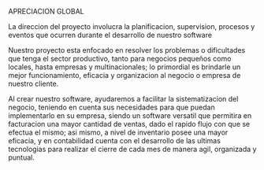 APRECIACION GLOBAL

La direccion del proyecto involucra la planificacion, supervision, procesos y eventos que ocurren durante el desarrollo de nuestro software

Nuestro proyecto esta enfocado en resolver los problemas o dificultades que tenga el sector productivo, tanto para negocios pequeños como locales, hasta empresas y multinacionales;
lo primordial es brindarle un mejor funcionamiento, eficacia y organizacion al negocio o empresa de nuestro cliente.

Al crear nuestro software, ayudaremos a facilitar la sistematizacion del negocio, teniendo en cuenta sus necesidades para que puedan implementarlo en su empresa, siendo un software versatil que permitira en facturacion una mayor cantidad de ventas, dado el rapido flujo con que se efectua el mismo;
asi mismo, a nivel de inventario posee una mayor eficacia, y en contabilidad cuenta con el desarrollo de las ultimas tecnologias para realizar el cierre de cada mes de manera agil, organizada y puntual.
